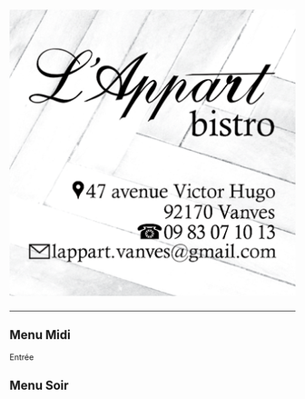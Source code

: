 # ![Appart Bistro](appart-visit-card.png "Logo Title Text 1")

------------------------

## Menu Midi

Entrée

## Menu Soir

